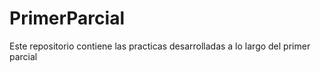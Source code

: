 # PrimerParcial

Este repositorio contiene las practicas desarrolladas a lo largo del primer parcial
